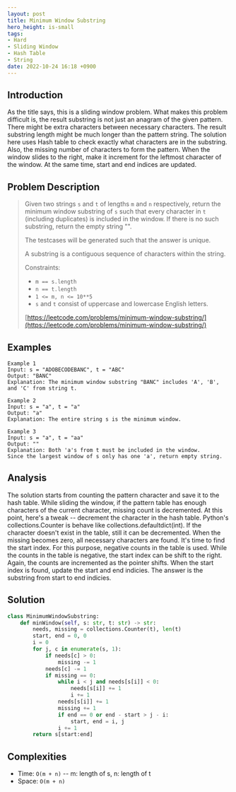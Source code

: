 ```yaml
---
layout: post
title: Minimum Window Substring
hero_height: is-small
tags:
- Hard
- Sliding Window
- Hash Table
- String
date: 2022-10-24 16:18 +0900
---
```

## Introduction
As the title says, this is a sliding window problem.
What makes this problem difficult is, the result substring is not just an anagram of the given pattern.
There might be extra characters between necessary characters.
The result substring length might be much longer than the pattern string.
The solution here uses Hash table to check exactly what characters are in the substring.
Also, the missing number of characters to form the pattern.
When the window slides to the right, make it increment for the leftmost character of the window.
At the same time, start and end indices are updated.

## Problem Description
> Given two strings `s` and `t` of lengths `m` and `n` respectively, return the minimum window substring of `s`
> such that every character in `t` (including duplicates) is included in the window. If there is no such substring,
> return the empty string "".
>
> The testcases will be generated such that the answer is unique.
>
> A substring is a contiguous sequence of characters within the string.
>
> Constraints:
> - `m == s.length`
> - `n == t.length`
> - `1 <= m, n <= 10**5`
> - `s` and `t` consist of uppercase and lowercase English letters.
>
> [https://leetcode.com/problems/minimum-window-substring/](https://leetcode.com/problems/minimum-window-substring/)

## Examples
```
Example 1
Input: s = "ADOBECODEBANC", t = "ABC"
Output: "BANC"
Explanation: The minimum window substring "BANC" includes 'A', 'B', and 'C' from string t.
```

```
Example 2
Input: s = "a", t = "a"
Output: "a"
Explanation: The entire string s is the minimum window.
```

```
Example 3
Input: s = "a", t = "aa"
Output: ""
Explanation: Both 'a's from t must be included in the window.
Since the largest window of s only has one 'a', return empty string.
```

## Analysis
The solution starts from counting the pattern character and save it to the hash table.
While sliding the window, if the pattern table has enough characters of the current character,
missing count is decremented.
At this point, here's a tweak -- decrement the character in the hash table.
Python's collections.Counter is behave like collections.defaultdict(int).
If the character doesn't exist in the table, still it can be decremented.
When the missing becomes zero, all necessary characters are found.
It's time to find the start index.
For this purpose, negative counts in the table is used.
While the counts in the table is negative, the start index can be shift to the right.
Again, the counts are incremented as the pointer shifts.
When the start index is found, update the start and end indicies.
The answer is the substring from start to end indicies.

## Solution
```python
class MinimumWindowSubstring:
    def minWindow(self, s: str, t: str) -> str:
        needs, missing = collections.Counter(t), len(t)
        start, end = 0, 0
        i = 0
        for j, c in enumerate(s, 1):
            if needs[c] > 0:
                missing -= 1
            needs[c] -= 1
            if missing == 0:
                while i < j and needs[s[i]] < 0:
                    needs[s[i]] += 1
                    i += 1
                needs[s[i]] += 1
                missing += 1
                if end == 0 or end - start > j - i:
                    start, end = i, j
                i += 1
        return s[start:end]
```

## Complexities
- Time: `O(m + n)` -- m: length of s, n: length of t
- Space: `O(m + n)`
